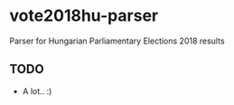 # vote2018hu-parser
Parser for Hungarian Parliamentary Elections 2018 results

## TODO

- A lot.. :)
